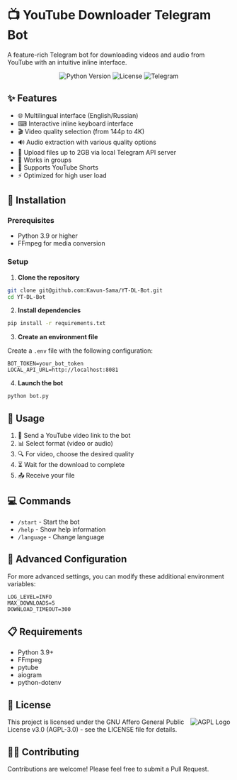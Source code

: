 # 📺 YouTube Downloader Telegram Bot

A feature-rich Telegram bot for downloading videos and audio from YouTube with an intuitive inline interface.

<p align="center">
  <img src="https://img.shields.io/badge/python-3.9+-blue.svg" alt="Python Version">
  <img src="https://img.shields.io/badge/license-AGPL--3.0-green.svg" alt="License">
  <img src="https://img.shields.io/badge/Telegram-Bot-blue?logo=telegram" alt="Telegram">
</p>

## ✨ Features

- 🌐 Multilingual interface (English/Russian)
- ⌨ Interactive inline keyboard interface
- 🎬 Video quality selection (from 144p to 4K)
- 🔊 Audio extraction with various quality options
- 📁 Upload files up to 2GB via local Telegram API server
- 👥 Works in groups
- 📱 Supports YouTube Shorts
- ⚡ Optimized for high user load

## 🚀 Installation

### Prerequisites

- Python 3.9 or higher
- FFmpeg for media conversion

### Setup

1. **Clone the repository**

```bash
git clone git@github.com:Kavun-Sama/YT-DL-Bot.git
cd YT-DL-Bot
```

2. **Install dependencies**

```bash
pip install -r requirements.txt
```

3. **Create an environment file**

Create a `.env` file with the following configuration:

```env
BOT_TOKEN=your_bot_token
LOCAL_API_URL=http://localhost:8081
```

4. **Launch the bot**

```bash
python bot.py
```

## 📖 Usage

1. 🔗 Send a YouTube video link to the bot
2. 📊 Select format (video or audio)
3. 🔍 For video, choose the desired quality
4. ⏳ Wait for the download to complete
5. 📤 Receive your file

## 💻 Commands

- `/start` - Start the bot
- `/help` - Show help information
- `/language` - Change language


## 🔧 Advanced Configuration

For more advanced settings, you can modify these additional environment variables:

```env
LOG_LEVEL=INFO
MAX_DOWNLOADS=5
DOWNLOAD_TIMEOUT=300
```

## 📋 Requirements

- Python 3.9+
- FFmpeg
- pytube
- aiogram
- python-dotenv

## 📜 License

<img src="https://www.gnu.org/graphics/agplv3-with-text-100x42.png" alt="AGPL Logo" align="right" />

This project is licensed under the GNU Affero General Public License v3.0 (AGPL-3.0) - see the LICENSE file for details.

## 👨‍💻 Contributing

Contributions are welcome! Please feel free to submit a Pull Request.
